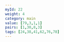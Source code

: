 ```yaml
---
myId: 22
weight: 4
category: main
value: [79,3,1,1]
pairs: [1,30,8,3]
tags: [24,38,41,62,76,78]
---
```

